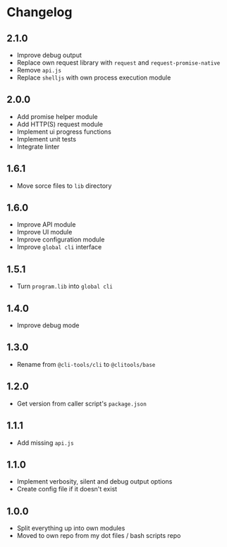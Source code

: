 # Changelog

## 2.1.0

* Improve debug output
* Replace own request library with `request` and `request-promise-native`
* Remove `api.js`
* Replace `shelljs` with own process execution module

## 2.0.0

* Add promise helper module
* Add HTTP(S) request module
* Implement ui progress functions
* Implement unit tests
* Integrate linter

## 1.6.1

* Move sorce files to `lib` directory

## 1.6.0

* Improve API module
* Improve UI module
* Improve configuration module
* Improve `global cli` interface

## 1.5.1

* Turn `program.lib` into `global cli`

## 1.4.0

* Improve debug mode

## 1.3.0

* Rename from `@cli-tools/cli` to `@clitools/base`

## 1.2.0

* Get version from caller script's `package.json`

## 1.1.1

* Add missing `api.js`

## 1.1.0

* Implement verbosity, silent and debug output options
* Create config file if it doesn't exist

## 1.0.0

* Split everything up into own modules
* Moved to own repo from my dot files / bash scripts repo